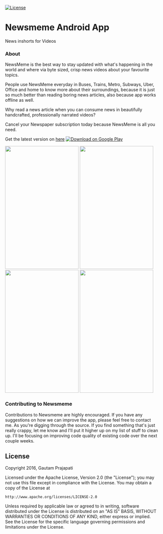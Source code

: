 [![License](https://img.shields.io/crates/l/rustc-serialize.svg?maxAge=2592000)]()

# Newsmeme Android App
News inshorts for Videos
### About
NewsMeme is the best way to stay updated with what's happening in the world and where via byte sized, 
crisp news videos about your favourite topics. 

People use NewsMeme everyday in Buses, Trains, Metro, Subways, Uber, Office and home to know more about their surroundings, 
because it is just so much better than reading boring news articles, also because app works offline as well.

Why read a news article when you can consume news in beautifully handcrafted, professionally narrated videos?

Cancel your Newspaper subscription today because NewsMeme is all you need.

Get the latest version on [here](https://drive.google.com/file/d/0ByUvi_2Y6tP7ZjhWZ25NRUo2U1U/view?usp=sharing)
[![Download on Google Play](http://i.imgur.com/rHhHvZw.png)](https://play.google.com/store/apps/details?id=com.moez.QKSMS)

<img src="https://s19.postimg.org/4yyjidbcz/Screenshot_20161123_004749.jpg" width="240" height="400" />
<img src="https://s19.postimg.org/tcs8c9j2b/Screenshot_20161120_002656.jpg" width="240" height="400" />
<img src="https://s19.postimg.org/wxo3vhnlv/Screenshot_20161120_002908.jpg" width="240" height="400" />
<img src="https://s19.postimg.org/lvj0x1tj7/Screenshot_20161120_002730.jpg" width="240" height="400" />

### Contributing to Newsmeme

Contributions to Newsmeme are highly encouraged. If you have any suggestions on how we can improve the app, please feel free to contact me.
As you're digging through the source. If you find something that's just really crappy, let me know and I'll put it higher up on my list of stuff to clean up. I'll be focusing on improving code quality of existing code over the next couple weeks.

## License
Copyright 2016, Gautam Prajapati

Licensed under the Apache License, Version 2.0 (the "License");
you may not use this file except in compliance with the License.
You may obtain a copy of the License at

    http://www.apache.org/licenses/LICENSE-2.0

Unless required by applicable law or agreed to in writing, software
distributed under the License is distributed on an "AS IS" BASIS,
WITHOUT WARRANTIES OR CONDITIONS OF ANY KIND, either express or implied.
See the License for the specific language governing permissions and
limitations under the License.
